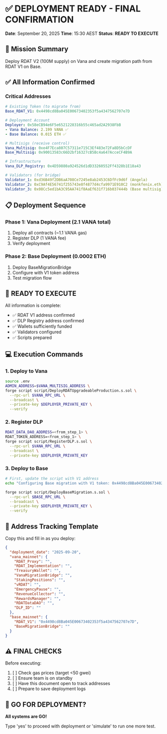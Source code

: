 # ✅ DEPLOYMENT READY - FINAL CONFIRMATION

**Date**: September 20, 2025
**Time**: 15:30 AEST
**Status**: **READY TO EXECUTE**

## 🎯 Mission Summary

Deploy RDAT V2 (100M supply) on Vana and create migration path from RDAT V1 on Base.

## ✅ All Information Confirmed

### Critical Addresses
```yaml
# Existing Token (to migrate from)
Base_RDAT_V1: 0x4498cd8Ba045E00673402353f5a4347562707e7D

# Deployment Account
Deployer: 0x58eCB94e6F5e6521228316b55c465ad2A2938FbB
- Vana Balance: 2.199 VANA ✅
- Base Balance: 0.015 ETH ✅

# Multisigs (receive control)
Vana_Multisig: 0xe4F7Eca807C57311e715C3Ef483e72Fa8D5bCcDF
Base_Multisig: 0x90013583c66D2bf16327cB5Bc4a647AcceCF4B9A

# Infrastructure
Vana_DLP_Registry: 0x4D59880a924526d1dD33260552Ff4328b1E18a43

# Validators (for bridge)
Validator_1: 0xd36B49f2DB6aA708Ce7245e8ab2453C6DfFc9d6f (Angela)
Validator_2: 0xC9Af4E56741f255743e8f4877d4cfa9971E910C2 (monkfenix.eth)
Validator_3: 0x08Cc5ed1bA3C95AA741f8AaEf631f716b037444b (Base multisig)
```

## 📋 Deployment Sequence

### Phase 1: Vana Deployment (2.1 VANA total)
1. Deploy all contracts (~1.1 VANA gas)
2. Register DLP (1 VANA fee)
3. Verify deployment

### Phase 2: Base Deployment (0.0002 ETH)
1. Deploy BaseMigrationBridge
2. Configure with V1 token address
3. Test migration flow

## 🚀 READY TO EXECUTE

All information is complete:
- ✅ RDAT V1 address confirmed
- ✅ DLP Registry address confirmed
- ✅ Wallets sufficiently funded
- ✅ Validators configured
- ✅ Scripts prepared

## 💻 Execution Commands

### 1. Deploy to Vana
```bash
source .env
ADMIN_ADDRESS=$VANA_MULTISIG_ADDRESS \
forge script script/DeployRDATUpgradeableProduction.s.sol \
  --rpc-url $VANA_RPC_URL \
  --broadcast \
  --private-key $DEPLOYER_PRIVATE_KEY \
  --verify
```

### 2. Register DLP
```bash
RDAT_DATA_DAO_ADDRESS=<from_step_1> \
RDAT_TOKEN_ADDRESS=<from_step_1> \
forge script script/RegisterDLP.s.sol \
  --rpc-url $VANA_RPC_URL \
  --broadcast \
  --private-key $DEPLOYER_PRIVATE_KEY
```

### 3. Deploy to Base
```bash
# First, update the script with V1 address
echo "Configuring Base migration with V1 token: 0x4498cd8Ba045E00673402353f5a4347562707e7D"

forge script script/DeployBaseMigration.s.sol \
  --rpc-url $BASE_RPC_URL \
  --broadcast \
  --private-key $DEPLOYER_PRIVATE_KEY \
  --verify
```

## 📝 Address Tracking Template

Copy this and fill in as you deploy:

```json
{
  "deployment_date": "2025-09-20",
  "vana_mainnet": {
    "RDAT_Proxy": "",
    "RDAT_Implementation": "",
    "TreasuryWallet": "",
    "VanaMigrationBridge": "",
    "StakingPositions": "",
    "vRDAT": "",
    "EmergencyPause": "",
    "RevenueCollector": "",
    "RewardsManager": "",
    "RDATDataDAO": "",
    "DLP_ID": ""
  },
  "base_mainnet": {
    "RDAT_V1": "0x4498cd8Ba045E00673402353f5a4347562707e7D",
    "BaseMigrationBridge": ""
  }
}
```

## ⚠️ FINAL CHECKS

Before executing:
1. [ ] Check gas prices (target <50 gwei)
2. [ ] Ensure team is on standby
3. [ ] Have this document open to track addresses
4. [ ] Prepare to save deployment logs

## 🎯 GO FOR DEPLOYMENT?

**All systems are GO!**

Type 'yes' to proceed with deployment or 'simulate' to run one more test.